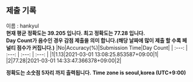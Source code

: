 


  
## 제출 기록  
이름 : hankyul  
**현재 평균 정확도는 39.205 입니다. 최고 정확도는 77.28 입니다.**  
**Day Count가 음수인 경우 감점 제출을 의미 합니다.(해당 날짜에 많이 제출 할 수록 페널티 점수가 커집니다.)**
|No|Accuracy(%)|Submission Time|Day Count|
| :---: | :---: | :---: | :---: |
|1|1.13|2021-03-01 13:08:25.853587+09:00|1|
|2|77.28|2021-03-01 14:33:47.366378+09:00|2|


**정확도는 소숫점 5자리 까지 출력됩니다.**
**Time zone is seoul,korea (UTC+9:00)**
